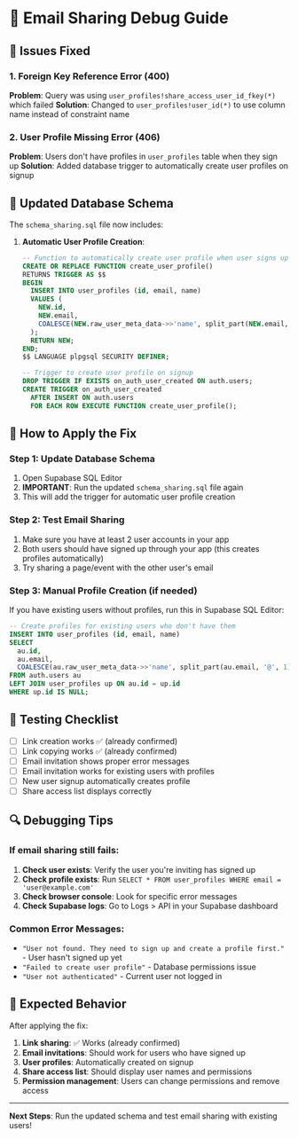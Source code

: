 # 🔧 Email Sharing Debug Guide

## 🐛 Issues Fixed

### 1. Foreign Key Reference Error (400)
**Problem**: Query was using `user_profiles!share_access_user_id_fkey(*)` which failed
**Solution**: Changed to `user_profiles!user_id(*)` to use column name instead of constraint name

### 2. User Profile Missing Error (406)
**Problem**: Users don't have profiles in `user_profiles` table when they sign up
**Solution**: Added database trigger to automatically create user profiles on signup

## 🔄 Updated Database Schema

The `schema_sharing.sql` file now includes:

1. **Automatic User Profile Creation**:
   ```sql
   -- Function to automatically create user profile when user signs up
   CREATE OR REPLACE FUNCTION create_user_profile()
   RETURNS TRIGGER AS $$
   BEGIN
     INSERT INTO user_profiles (id, email, name)
     VALUES (
       NEW.id,
       NEW.email,
       COALESCE(NEW.raw_user_meta_data->>'name', split_part(NEW.email, '@', 1))
     );
     RETURN NEW;
   END;
   $$ LANGUAGE plpgsql SECURITY DEFINER;

   -- Trigger to create user profile on signup
   DROP TRIGGER IF EXISTS on_auth_user_created ON auth.users;
   CREATE TRIGGER on_auth_user_created
     AFTER INSERT ON auth.users
     FOR EACH ROW EXECUTE FUNCTION create_user_profile();
   ```

## 🚀 How to Apply the Fix

### Step 1: Update Database Schema
1. Open Supabase SQL Editor
2. **IMPORTANT**: Run the updated `schema_sharing.sql` file again
3. This will add the trigger for automatic user profile creation

### Step 2: Test Email Sharing
1. Make sure you have at least 2 user accounts in your app
2. Both users should have signed up through your app (this creates profiles automatically)
3. Try sharing a page/event with the other user's email

### Step 3: Manual Profile Creation (if needed)
If you have existing users without profiles, run this in Supabase SQL Editor:
```sql
-- Create profiles for existing users who don't have them
INSERT INTO user_profiles (id, email, name)
SELECT 
  au.id,
  au.email,
  COALESCE(au.raw_user_meta_data->>'name', split_part(au.email, '@', 1))
FROM auth.users au
LEFT JOIN user_profiles up ON au.id = up.id
WHERE up.id IS NULL;
```

## 🧪 Testing Checklist

- [ ] Link creation works ✅ (already confirmed)
- [ ] Link copying works ✅ (already confirmed)
- [ ] Email invitation shows proper error messages
- [ ] Email invitation works for existing users with profiles
- [ ] New user signup automatically creates profile
- [ ] Share access list displays correctly

## 🔍 Debugging Tips

### If email sharing still fails:
1. **Check user exists**: Verify the user you're inviting has signed up
2. **Check profile exists**: Run `SELECT * FROM user_profiles WHERE email = 'user@example.com'`
3. **Check browser console**: Look for specific error messages
4. **Check Supabase logs**: Go to Logs > API in your Supabase dashboard

### Common Error Messages:
- `"User not found. They need to sign up and create a profile first."` - User hasn't signed up yet
- `"Failed to create user profile"` - Database permissions issue
- `"User not authenticated"` - Current user not logged in

## 🎯 Expected Behavior

After applying the fix:
1. **Link sharing**: ✅ Works (already confirmed)
2. **Email invitations**: Should work for users who have signed up
3. **User profiles**: Automatically created on signup
4. **Share access list**: Should display user names and permissions
5. **Permission management**: Users can change permissions and remove access

---

**Next Steps**: Run the updated schema and test email sharing with existing users!
